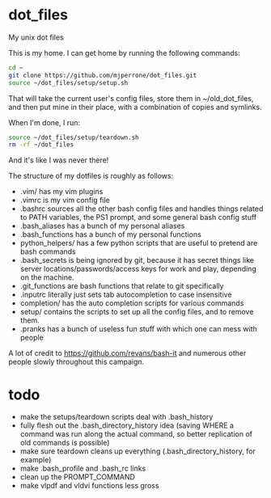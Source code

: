 dot_files
=========

My unix dot files

This is my home. I can get home by running the following commands:

```bash
cd ~
git clone https://github.com/mjperrone/dot_files.git
source ~/dot_files/setup/setup.sh
```

That will take the current user's config files, store them in ~/old_dot_files, and then put mine in their place, with a combination of copies and symlinks.

When I'm done, I run:

```bash
source ~/dot_files/setup/teardown.sh
rm -rf ~/dot_files
```
And it's like I was never there! 

The structure of my dotfiles is roughly as follows:

* .vim/ has my vim plugins
* .vimrc is my vim config file
* .bashrc sources all the other bash config files and handles things related to PATH variables, the PS1 prompt, and some general bash config stuff
* .bash_aliases has a bunch of my personal aliases
* .bash_functions has a bunch of my personal functions
* python_helpers/ has a few python scripts that are useful to pretend are bash commands
* .bash_secrets is being ignored by git, because it has secret things like server locations/passwords/access keys for work and play, depending on the machine.
* .git_functions are bash functions that relate to git specifically
* .inputrc literally just sets tab autocompletion to case insensitive
* completion/ has the auto completion scripts for various commands
* setup/ contains the scripts to set up all the config files, and to remove them.
* .pranks has a bunch of useless fun stuff with which one can mess with people


A lot of credit to https://github.com/revans/bash-it and numerous other people slowly throughout this campaign.


todo
=========
* make the setups/teardown scripts deal with .bash_history
* fully flesh out the .bash_directory_history idea (saving WHERE a command was run along the actual command, so better replication of old commands is possible)
* make sure teardown cleans up everything (.bash_directory_history, for example)
* make .bash_profile and .bash_rc links
* clean up the PROMPT_COMMAND
* make vlpdf and vldvi functions less gross

